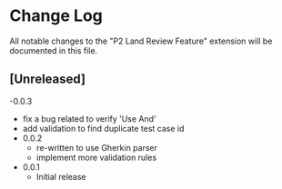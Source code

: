 # Change Log
All notable changes to the "P2 Land Review Feature" extension will be documented in this file.

## [Unreleased]
-0.0.3
  - fix a bug related to verify 'Use And'
  - add validation to find duplicate test case id
- 0.0.2
  - re-written to use Gherkin parser
  - implement more validation rules
- 0.0.1 
  - Initial release